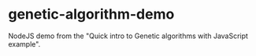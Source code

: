 # genetic-algorithm-demo

NodeJS demo from the "Quick intro to Genetic algorithms with JavaScript example".

